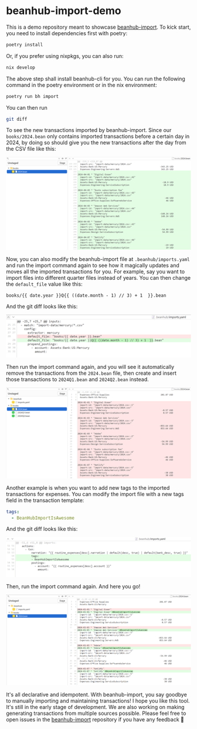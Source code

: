 # beanhub-import-demo
This is a demo repository meant to showcase [beanhub-import](https://github.com/LaunchPlatform/beanhub-import). To kick start, you need to install dependencies first with poetry:

```bash
poetry install
```

Or, if you prefer using nixpkgs, you can also run:

```bash
nix develop
```

The above step shall install beanhub-cli for you.
You can run the following command in the poetry environment or in the nix environment:

```bash
poetry run bh import
```

You can then run 

```bash
git diff
```

To see the new transactions imported by beanhub-import.
Since our `books/2024.bean` only contains imported transactions before a certain day in 2024, by doing so should give you the new transactions after the day from the CSV file like this:

<p align="center">
  <img src="https://github.com/LaunchPlatform/beanhub-import-demo/raw/master/assets/new-txns.png?raw=true" alt="Git diff screenshot showing new Beancount transactions added to the books/2024.bean file" />
</p>

Now, you can also modify the beanhub-import file at `.beanhub/imports.yaml` and run the import command again to see how it magically updates and moves all the imported transactions for you.
For example, say you want to import files into different quarter files instead of years.
You can then change the `default_file` value like this:

```
books/{{ date.year }}Q{{ ((date.month - 1) // 3) + 1  }}.bean
```

And the git diff looks like this:

<p align="center">
  <img src="https://github.com/LaunchPlatform/beanhub-import-demo/raw/master/assets/quater-output-file.png?raw=true" alt="Git diff screenshot showing default_file changed to output quater file names instead of just year" />
</p>

Then run the import command again, and you will see it automatically remove the transactions from the `2024.bean` file, then create and insert those transactions to `2024Q1.bean` and `2024Q2.bean` instead.

<p align="center">
  <img src="https://github.com/LaunchPlatform/beanhub-import-demo/raw/master/assets/auto-txn-migration.png?raw=true" alt="Git diff screenshot showing Beancount transactions removed from the books/2024.bean file and new quater beancount files added" />
</p>

Another example is when you want to add new tags to the imported transactions for expenses. You can modify the import file with a new tags field in the transaction template:

```YAML
tags:
  - BeanHubImportIsAwesome
```

And the git diff looks like this:

<p align="center">
  <img src="https://github.com/LaunchPlatform/beanhub-import-demo/raw/master/assets/new-tags.png?raw=true" alt="Git diff screenshot showing new line" />
</p>

Then, run the import command again. And here you go!

<p align="center">
  <img src="https://github.com/LaunchPlatform/beanhub-import-demo/raw/master/assets/new-tags-result.png?raw=true" alt="Git diff screenshot showing new tags added to all imported Beancount transactions" />
</p>

It's all declarative and idempotent.
With beanhub-import, you say goodbye to manually importing and maintaining transactions!
I hope you like this tool.
It's still in the early stage of development.
We are also working on making generating transactions from multiple sources possible.
Please feel free to open issues in the [beanhub-import](https://github.com/LaunchPlatform/beanhub-import) repository if you have any feedback 🙌
